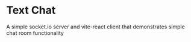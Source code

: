 # Text Chat

A simple socket.io server and vite-react client that demonstrates simple chat room functionality
